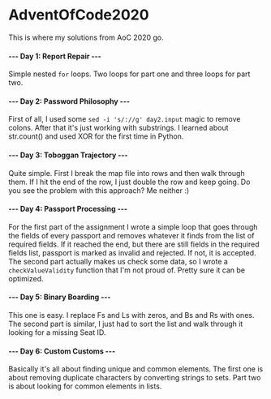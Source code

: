 # AdventOfCode2020
This is where my solutions from AoC 2020 go.

#### --- Day 1: Report Repair ---
Simple nested `for` loops. Two loops for part one and three loops for part two.

#### --- Day 2: Password Philosophy ---
First of all, I used some `sed -i 's/://g' day2.input` magic to remove colons. After that it's just working with substrings. I learned about str.count() and used XOR for the first time in Python.

#### --- Day 3: Toboggan Trajectory ---
Quite simple. First I break the map file into rows and then walk through them. If I hit the end of the row, I just double the row and keep going. Do you see the problem with this approach? Me neither :)

#### --- Day 4: Passport Processing ---
For the first part of the assignment I wrote a simple loop that goes through the fields of every passport and removes whatever it finds from the list of required fields. If it reached the end, but there are still fields in the required fields list, passport is marked as invalid and rejected. If not, it is accepted.  
The second part actually makes us check some data, so I wrote a `checkValueValidity` function that I'm not proud of. Pretty sure it can be optimized.

#### --- Day 5: Binary Boarding ---
This one is easy. I replace Fs and Ls with zeros, and Bs and Rs with ones.
The second part is similar, I just had to sort the list and walk through it looking for a missing Seat ID.

#### --- Day 6: Custom Customs ---
Basically it's all about finding unique and common elements. The first one is about removing duplicate characters by converting strings to sets. Part two is about looking for common elements in lists.